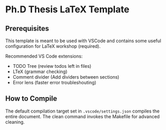 # Ph.D Thesis LaTeX Template

## Prerequisites

This template is meant to be used with VSCode and contains some useful configuration for LaTeX workshop (required).

Recommended VS Code extensions:
- TODO Tree (review todos left in files)
- LTeX (grammar checking)
- Comment divider (Add dividers between sections)
- Error lens (faster error troubleshouting)

## How to Compile

The default compilation target set in `.vscode/settings.json` compiles the entire document. The clean command invokes the Makefile for advanced cleaning.
